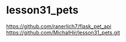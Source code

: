 # lesson31_pets
https://github.com/ranerlich7/flask_pet_api
https://github.com/MichalHir/lesson31_pets.git